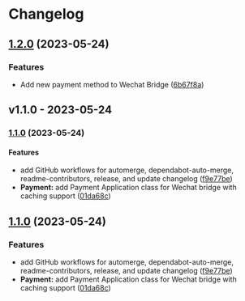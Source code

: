 # Changelog

## [1.2.0](https://github.com/deloz/wechat-bridge/compare/v1.1.0...v1.2.0) (2023-05-24)


### Features

* Add new payment method to Wechat Bridge ([6b67f8a](https://github.com/deloz/wechat-bridge/commit/6b67f8aad5921c5ad3bb7d0ee8f6e16f06def7fb))

## v1.1.0 - 2023-05-24

### [1.1.0](https://github.com/deloz/wechat-bridge/compare/v1.0.0...v1.1.0) (2023-05-24)

#### Features

- add GitHub workflows for automerge, dependabot-auto-merge, readme-contributors, release, and update changelog ([f9e77be](https://github.com/deloz/wechat-bridge/commit/f9e77be6dadadef101b9882bc3d751a511d6d157))
- **Payment:** add Payment Application class for Wechat bridge with caching support ([01da68c](https://github.com/deloz/wechat-bridge/commit/01da68c51db14fa6df46a9b3eeb38081d6642506))

## [1.1.0](https://github.com/deloz/wechat-bridge/compare/v1.0.0...v1.1.0) (2023-05-24)

### Features

- add GitHub workflows for automerge, dependabot-auto-merge, readme-contributors, release, and update changelog ([f9e77be](https://github.com/deloz/wechat-bridge/commit/f9e77be6dadadef101b9882bc3d751a511d6d157))
- **Payment:** add Payment Application class for Wechat bridge with caching support ([01da68c](https://github.com/deloz/wechat-bridge/commit/01da68c51db14fa6df46a9b3eeb38081d6642506))
